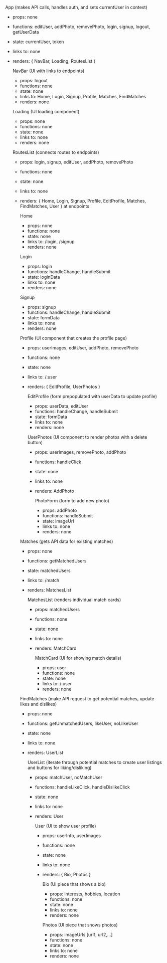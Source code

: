 App (makes API calls, handles auth, and sets currentUser in context)
- props: none
- functions: editUser, addPhoto, removePhoto, login, signup, logout, getUserData
- state: currentUser, token
- links to: none
- renders: { NavBar, Loading, RoutesList }

    NavBar (UI with links to endpoints)
    - props: logout
    - functions: none
    - state: none
    - links to: Home, Login, Signup, Profile, Matches, FindMatches
    - renders: none

    Loading (UI loading component)
    - props: none
    - functions: none
    - state: none
    - links to: none
    - renders: none

    RoutesList (connects routes to endpoints)
    - props: login, signup, editUser, addPhoto, removePhoto
    - functions: none
    - state: none
    - links to: none
    - renders: { Home, Login, Signup, Profile, EditProfile, Matches, FindMatches, User } at endpoints

        Home
        - props: none
        - functions: none
        - state: none
        - links to: /login, /signup
        - renders: none

        Login
        - props: login
        - functions: handleChange, handleSubmit
        - state: loginData
        - links to: none
        - renders: none

        Signup
        - props: signup
        - functions: handleChange, handleSubmit
        - state: formData
        - links to: none
        - renders: none

        Profile (UI component that creates the profile page)
        - props: userImages, editUser, addPhoto, removePhoto
        - functions: none
        - state: none
        - links to: /:user
        - renders: { EditProfile, UserPhotos }

            EditProfile (form prepopulated with userData to update profile)
            - props: userData, editUser
            - functions: handleChange, handleSubmit
            - state: formData
            - links to: none
            - renders: none

            UserPhotos (UI component to render photos with a delete button)
            - props: userImages, removePhoto, addPhoto
            - functions: handleClick
            - state: none
            - links to: none
            - renders: AddPhoto

                PhotoForm (form to add new photo)
                - props: addPhoto
                - functions: handleSubmit
                - state: imageUrl
                - links to: none
                - renders: none

        Matches (gets API data for existing matches)
        - props: none
        - functions: getMatchedUsers
        - state: matchedUsers
        - links to: /match
        - renders: MatchesList

            MatchesList (renders individual match cards)
            - props: matchedUsers
            - functions: none
            - state: none
            - links to: none
            - renders: MatchCard

                MatchCard (UI for showing match details)
                - props: user
                - functions: none
                - state: none
                - links to: /:user
                - renders: none

        FindMatches (make API request to get potential matches, update likes and dislikes)
        - props: none
        - functions: getUnmatchedUsers, likeUser, noLlikeUser
        - state: none
        - links to: none
        - renders: UserList

            UserList (iterate through potential matches to create user listings
              and buttons for liking/disliking)
            - props: matchUser, noMatchUser
            - functions: handleLikeClick, handleDislikeClick
            - state: none
            - links to: none
            - renders: User

                User (UI to show user profile)
                - props: userInfo, userImages
                - functions: none
                - state: none
                - links to: none
                - renders: { Bio, Photos }

                    Bio (UI piece that shows a bio)
                    - props: interests, hobbies, location
                    - functions: none
                    - state: none
                    - links to: none
                    - renders: none

                    Photos (UI piece that shows photos)
                    - props: imageUrls [url1, url2,...]
                    - functions: none
                    - state: none
                    - links to: none
                    - renders: none

